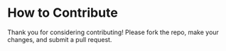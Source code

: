 # How to Contribute

Thank you for considering contributing! Please fork the repo, make your changes, and submit a pull request.
